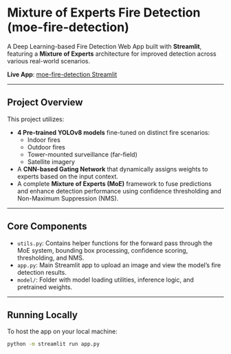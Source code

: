 # Mixture of Experts Fire Detection (moe-fire-detection)

A Deep Learning-based Fire Detection Web App built with **Streamlit**, featuring a **Mixture of Experts** architecture for improved detection across various real-world scenarios.

**Live App**: [moe-fire-detection Streamlit](https://moe-fire-detection-mgxc8wzgchajjkobm6go5q.streamlit.app/)

---

## Project Overview

This project utilizes:
- **4 Pre-trained YOLOv8 models** fine-tuned on distinct fire scenarios:
  - Indoor fires
  - Outdoor fires
  - Tower-mounted surveillance (far-field)
  - Satellite imagery
- A **CNN-based Gating Network** that dynamically assigns weights to experts based on the input context.
- A complete **Mixture of Experts (MoE)** framework to fuse predictions and enhance detection performance using confidence thresholding and Non-Maximum Suppression (NMS).

---

## Core Components

- `utils.py`: Contains helper functions for the forward pass through the MoE system, bounding box processing, confidence scoring, thresholding, and NMS.
- `app.py`: Main Streamlit app to upload an image and view the model’s fire detection results.
- `model/`: Folder with model loading utilities, inference logic, and pretrained weights.

---

## Running Locally

To host the app on your local machine:

```bash
python -m streamlit run app.py
